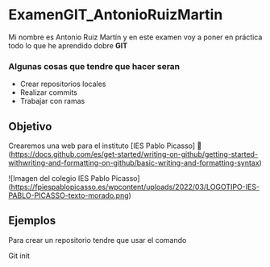 # ExamenGIT_AntonioRuizMartin

Mi nombre es Antonio Ruiz Martín y en este examen voy a poner en práctica todo lo que he aprendido dobre **GIT**

### Algunas cosas que tendre que hacer seran

+ Crear repositorios locales
+ Realizar commits
+ Trabajar con ramas

## Objetivo

Crearemos una web para el instituto [IES Pablo Picasso] :school: (https://docs.github.com/es/get-started/writing-on-github/getting-started-withwriting-and-formatting-on-github/basic-writing-and-formatting-syntax) 

![Imagen del colegio IES Pablo Picasso] (https://fpiespablopicasso.es/wpcontent/uploads/2022/03/LOGOTIPO-IES-PABLO-PICASSO-texto-morado.png)

## Ejemplos

Para crear un repositorio tendre que usar el comando

Git init

